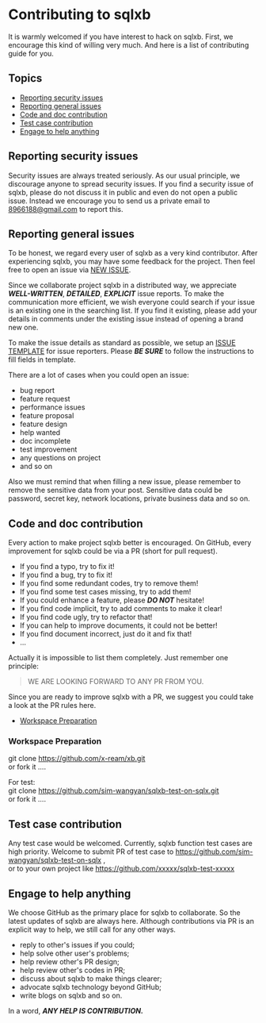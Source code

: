 # Contributing to sqlxb

It is warmly welcomed if you have interest to hack on sqlxb. First, we encourage this kind of willing very much. And here is a list of contributing guide for you.


## Topics

* [Reporting security issues](#reporting-security-issues)
* [Reporting general issues](#reporting-general-issues)
* [Code and doc contribution](#code-and-doc-contribution)
* [Test case contribution](#test-case-contribution)
* [Engage to help anything](#engage-to-help-anything)

## Reporting security issues

Security issues are always treated seriously. As our usual principle, we discourage anyone to spread security issues. If you find a security issue of sqlxb, please do not discuss it in public and even do not open a public issue. Instead we encourage you to send us a private email to  [8966188@gmail.com](mailto:8966188@gmail.com) to report this.

## Reporting general issues

To be honest, we regard every user of sqlxb as a very kind contributor. After experiencing sqlxb, you may have some feedback for the project. Then feel free to open an issue via [NEW ISSUE](https://github.com/x-ream/xb/issues/new/choose).

Since we collaborate project sqlxb in a distributed way, we appreciate ***WELL-WRITTEN***, ***DETAILED***, ***EXPLICIT*** issue reports. To make the communication more efficient, we wish everyone could search if your issue is an existing one in the searching list. If you find it existing, please add your details in comments under the existing issue instead of opening a brand new one.

To make the issue details as standard as possible, we setup an [ISSUE TEMPLATE](./.github/ISSUE_TEMPLATE) for issue reporters. Please ***BE SURE*** to follow the instructions to fill fields in template.

There are a lot of cases when you could open an issue:

* bug report
* feature request
* performance issues
* feature proposal
* feature design
* help wanted
* doc incomplete
* test improvement
* any questions on project
* and so on

Also we must remind that when filling a new issue, please remember to remove the sensitive data from your post. Sensitive data could be password, secret key, network locations, private business data and so on.

## Code and doc contribution

Every action to make project sqlxb better is encouraged. On GitHub, every improvement for sqlxb could be via a PR (short for pull request).

* If you find a typo, try to fix it!
* If you find a bug, try to fix it!
* If you find some redundant codes, try to remove them!
* If you find some test cases missing, try to add them!
* If you could enhance a feature, please ***DO NOT*** hesitate!
* If you find code implicit, try to add comments to make it clear!
* If you find code ugly, try to refactor that!
* If you can help to improve documents, it could not be better!
* If you find document incorrect, just do it and fix that!
* ...

Actually it is impossible to list them completely. Just remember one principle:

> WE ARE LOOKING FORWARD TO ANY PR FROM YOU.

Since you are ready to improve sqlxb with a PR, we suggest you could take a look at the PR rules here.

* [Workspace Preparation](#workspace-preparation)

### Workspace Preparation

git clone https://github.com/x-ream/xb.git <br>
or fork it ....

For test: <br>
git clone https://github.com/sim-wangyan/sqlxb-test-on-sqlx.git <br>
or fork it ....

## Test case contribution

Any test case would be welcomed. Currently, sqlxb function test cases are high priority.
Welcome to submit PR of test case to https://github.com/sim-wangyan/sqlxb-test-on-sqlx , <br>
or to your own project like https://github.com/xxxxx/sqlxb-test-xxxxx

## Engage to help anything

We choose GitHub as the primary place for sqlxb to collaborate. So the latest updates of sqlxb are always here. Although contributions via PR is an explicit way to help, we still call for any other ways.

* reply to other's issues if you could;
* help solve other user's problems;
* help review other's PR design;
* help review other's codes in PR;
* discuss about sqlxb to make things clearer;
* advocate sqlxb technology beyond GitHub;
* write blogs on sqlxb and so on.


In a word, ***ANY HELP IS CONTRIBUTION.***

